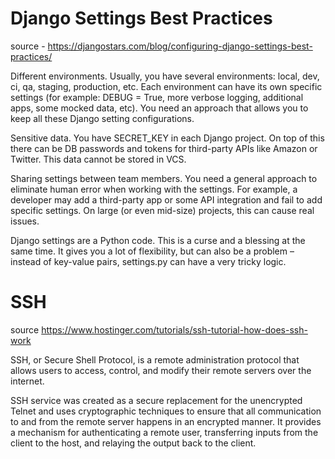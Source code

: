 # Django Settings Best Practices

source - https://djangostars.com/blog/configuring-django-settings-best-practices/

Different environments. Usually, you have several environments: local, dev, ci, qa, staging, production, etc. Each 
environment can have its own specific settings (for example: DEBUG = True, more verbose logging, additional apps, 
some mocked data, etc). You need an approach that allows you to keep all these Django setting configurations.

Sensitive data. You have SECRET_KEY in each Django project. On top of this there can be DB passwords and tokens for 
third-party APIs like Amazon or Twitter. This data cannot be stored in VCS.

Sharing settings between team members. You need a general approach to eliminate human error when working with the 
settings. For example, a developer may add a third-party app or some API integration and fail to add specific settings. 
On large (or even mid-size) projects, this can cause real issues.

Django settings are a Python code. This is a curse and a blessing at the same time. It gives you a lot of flexibility, 
but can also be a problem – instead of key-value pairs, settings.py can have a very tricky logic.

# SSH

source https://www.hostinger.com/tutorials/ssh-tutorial-how-does-ssh-work

SSH, or Secure Shell Protocol, is a remote administration protocol that allows users to access, control, and modify 
their remote servers over the internet.

SSH service was created as a secure replacement for the unencrypted Telnet and uses cryptographic techniques to ensure 
that all communication to and from the remote server happens in an encrypted manner. It provides a mechanism for 
authenticating a remote user, transferring inputs from the client to the host, and relaying the output back to the 
client.